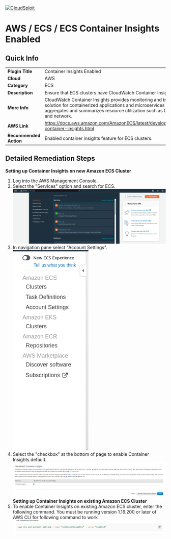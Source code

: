 [![CloudSploit](https://cloudsploit.com/img/logo-new-big-text-100.png "CloudSploit")](https://cloudsploit.com)

# AWS / ECS / ECS Container Insights Enabled

## Quick Info

| | |
|-|-|
| **Plugin Title** | Container Insights Enabled |
| **Cloud** | AWS |
| **Category** | ECS |
| **Description** | Ensure that ECS clusters have CloudWatch Container Insights feature enabled. |
| **More Info** | CloudWatch Container Insights provides monitoring and troubleshooting solution for containerized applications and microservices that collects, aggregates and summarizes resource utilization such as CPU, memory, disk, and network.|
| **AWS Link** | https://docs.aws.amazon.com/AmazonECS/latest/developerguide/cloudwatch-container-insights.html |
| **Recommended Action** | Enabled container insights feature for ECS clusters. |

## Detailed Remediation Steps
<b>Setting up Container Insights on new Amazon ECS Cluster</b>
1. Log into the AWS Management Console.
2. Select the "Services" option and search for ECS. </br> <img src="/resources/aws/ecs/ecsContainerInsightsEnabled/step2.png"/>
3. In navigation pane select "Account Settings".</br> <img src="/resources/aws/ecs/ecsContainerInsightsEnabled/step3.png"/>
4. Select the "checkbox" at the bottom of page to enable Container Insights default. </br> <img src="/resources/aws/ecs/ecsContainerInsightsEnabled/step4.png"/>
<b>Setting up Container Insights on existing Amazon ECS Cluster</b>
1. To enable Container Insights on existing Amazon ECS cluster, enter the following command. You must be running version 1.16.200 or later of AWS CLI for following command to work</br> <img src="/resources/aws/ecs/ecsContainerInsightsEnabled/step5.png"/>


